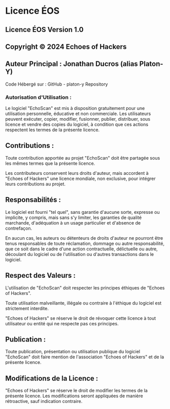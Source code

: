 # Licence ÉOS


## Licence ÉOS Version 1.0

## Copyright © 2024 Echoes of Hackers

## Auteur Principal : Jonathan Ducros (alias Platon-Y)

Code Hébergé sur : GitHub - platon-y Repository

### Autorisation d'Utilisation :

Le logiciel "EchoScan" est mis à disposition gratuitement 
pour une utilisation personnelle, éducative et non commerciale.
Les utilisateurs peuvent exécuter, copier, modifier, fusionner, 
publier, distribuer, sous licence et vendre des copies du logiciel, 
à condition que ces actions respectent les termes de 
la présente licence.

## Contributions :

Toute contribution apportée au projet "EchoScan" doit être 
partagée sous les mêmes termes que la présente licence.

Les contributeurs conservent leurs droits d'auteur, 
mais accordent à "Echoes of Hackers" une licence mondiale, 
non exclusive, pour intégrer leurs contributions au projet.

## Responsabilités :

Le logiciel est fourni "tel quel", sans garantie d'aucune sorte, 
expresse ou implicite, y compris, mais sans s'y limiter, 
les garanties de qualité marchande, d'adéquation à un usage particulier 
et d'absence de contrefaçon.

En aucun cas, les auteurs ou détenteurs de droits d'auteur ne pourront 
être tenus responsables de toute réclamation, dommage ou autre 
responsabilité, que ce soit dans le cadre d'une action contractuelle, 
délictuelle ou autre, découlant du logiciel ou de l'utilisation ou 
d'autres transactions dans le logiciel.

## Respect des Valeurs :

L'utilisation de "EchoScan" doit respecter les principes 
éthiques de "Echoes of Hackers". 

Toute utilisation malveillante, illégale ou contraire à l'éthique 
du logiciel est strictement interdite.

"Echoes of Hackers" se réserve le droit de révoquer cette licence à 
tout utilisateur ou entité qui ne respecte pas ces principes.

## Publication :

Toute publication, présentation ou utilisation publique du logiciel "EchoScan" 
doit faire mention de l'association "Echoes of Hackers" et de la présente licence.

## Modifications de la Licence :

"Echoes of Hackers" se réserve le droit de modifier les termes de la présente licence. 
Les modifications seront appliquées de manière rétroactive, sauf indication contraire.
